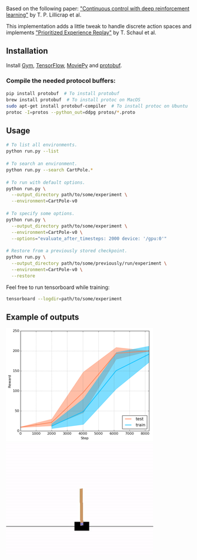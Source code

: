 Based on the following paper: ["Continuous control with deep reinforcement learning"](http://arxiv.org/abs/1509.02971) by T. P. Lillicrap et al.

This implementation adds a little tweak to handle discrete action spaces and implements
["Prioritized Experience Replay"](https://arxiv.org/abs/1511.05952) by T. Schaul et al.

## Installation

Install [Gym](https://github.com/openai/gym#installation), [TensorFlow](https://www.tensorflow.org/get_started/os_setup.html), [MoviePy](http://zulko.github.io/moviepy/install.html) and [protobuf](https://github.com/google/protobuf/releases).

### Compile the needed protocol buffers:

```bash
pip install protobuf  # To install protobuf
brew install protobuf  # To install protoc on MacOS
sudo apt-get install protobuf-compiler  # To install protoc on Ubuntu
protoc -I=protos --python_out=ddpg protos/*.proto
```

## Usage

```bash
# To list all environments.
python run.py --list

# To search an environment.
python run.py --search CartPole.*

# To run with default options.
python run.py \
  --output_directory path/to/some/experiment \
  --environment=CartPole-v0

# To specify some options.
python run.py \
  --output_directory path/to/some/experiment \
  --environment=CartPole-v0 \
  --options="evaluate_after_timesteps: 2000 device: '/gpu:0'"

# Restore from a previously stored checkpoint.
python run.py \
  --output_directory path/to/some/previously/run/experiment \
  --environment=CartPole-v0 \
  --restore
```

Feel free to run tensorboard while training:

```bash
tensorboard --logdir=path/to/some/experiment
```

## Example of outputs

![Performance](https://github.com/sgowal/ddpg/raw/master/doc/performance.png)
![CartPole-v0](https://github.com/sgowal/ddpg/raw/master/doc/cartpole.gif)
